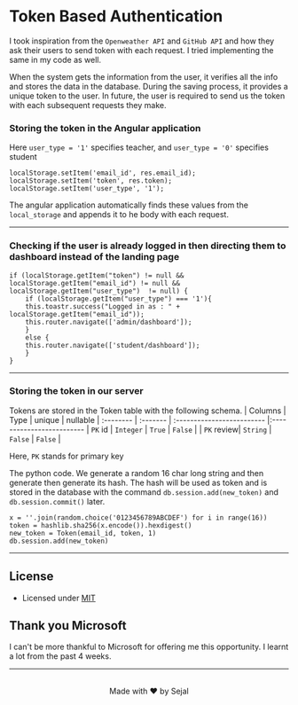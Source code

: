 # Token Based Authentication

I took inspiration from the `Openweather API` and `GitHub API` and how they ask their users to send token with each request. I tried implementing the same in my code as well.

When the system gets the information from the user, it verifies all the info and stores the data in the database. During the saving process, it provides a unique token to the user. In future, the user is required to send us the token with each subsequent requests they make.

### Storing the token in the Angular application
Here `user_type = '1'` specifies teacher, and `user_type = '0'` specifies student
```
localStorage.setItem('email_id', res.email_id);
localStorage.setItem('token', res.token);
localStorage.setItem('user_type', '1');
```
The angular application automatically finds these values from the `local_storage` and appends it to he body with each request.

<hr />

### Checking if the user is already logged in then directing them to dashboard instead of the landing page
```
if (localStorage.getItem("token") != null && localStorage.getItem("email_id") != null && localStorage.getItem("user_type")  != null) {
    if (localStorage.getItem("user_type") === '1'){
    this.toastr.success("Logged in as : " + localStorage.getItem("email_id"));
    this.router.navigate(['admin/dashboard']);
    }
    else {
    this.router.navigate(['student/dashboard']);
    }
}
```

<hr />

### Storing the token in our server
Tokens are stored in the Token table with the following schema.
| Columns | Type     | unique | nullable
| :-------- | :------- | :------------------------- |:------------------------- 
| `PK` id | `Integer` | `True` | `False` |
| `PK` review| `String` | `False` | `False` |

Here, `PK` stands for primary key
<br />

The python code. We generate a random 16 char long string and then generate then generate its hash.  The hash will be used as token and is stored in the database with the command `db.session.add(new_token)` and `db.session.commit()` later.
```
x = ''.join(random.choice('0123456789ABCDEF') for i in range(16))
token = hashlib.sha256(x.encode()).hexdigest()
new_token = Token(email_id, token, 1)
db.session.add(new_token)
```


<hr />

## License
- Licensed under [MIT](https://github.com/octajune/att-sejal/blob/main/LICENSE)

## Thank you Microsoft
I can't be more thankful to Microsoft for offering me this opportunity. I learnt a lot from the past 4 weeks.

<hr /><br />
<center>Made with ❤️ by Sejal</center>